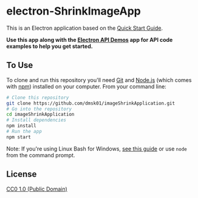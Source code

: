 # electron-ShrinkImageApp


This is an Electron application based on the [Quick Start Guide](https://electronjs.org/docs/tutorial/quick-start).

**Use this app along with the [Electron API Demos](https://electronjs.org/#get-started) app for API code examples to help you get started.**

## To Use

To clone and run this repository you'll need [Git](https://git-scm.com) and [Node.js](https://nodejs.org/en/download/) (which comes with [npm](http://npmjs.com)) installed on your computer. From your command line:

```bash
# Clone this repository
git clone https://github.com/dmsk01/imageShrinkApplication.git
# Go into the repository
cd imageShrinkApplication
# Install dependencies
npm install
# Run the app
npm start
```

Note: If you're using Linux Bash for Windows, [see this guide](https://www.howtogeek.com/261575/how-to-run-graphical-linux-desktop-applications-from-windows-10s-bash-shell/) or use `node` from the command prompt.


## License

[CC0 1.0 (Public Domain)](LICENSE.md)
